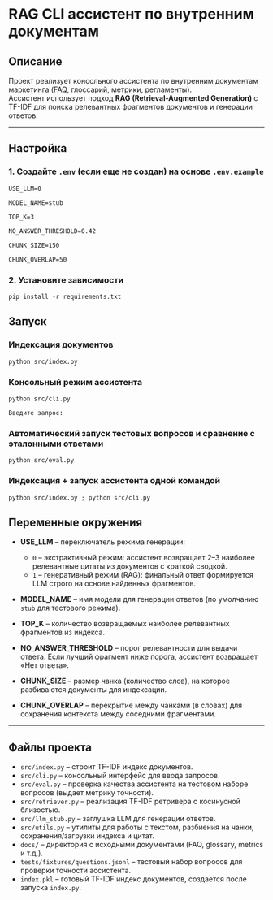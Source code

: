 # RAG CLI ассистент по внутренним документам

## Описание
Проект реализует консольного ассистента по внутренним документам маркетинга (FAQ, глоссарий, метрики, регламенты).  
Ассистент использует подход **RAG (Retrieval-Augmented Generation)** с TF-IDF для поиска релевантных фрагментов документов и генерации ответов.

---
## Настройка

### 1. Создайте `.env` (если еще не создан) на основе `.env.example`
`USE_LLM=0`

`MODEL_NAME=stub`

`TOP_K=3`

`NO_ANSWER_THRESHOLD=0.42`

`CHUNK_SIZE=150`

`CHUNK_OVERLAP=50`

### 2. Установите зависимости
`pip install -r requirements.txt`

## Запуск

### Индексация документов
`python src/index.py`

### Консольный режим ассистента
`python src/cli.py`

`Введите запрос:`

### Автоматический запуск тестовых вопросов и сравнение с эталонными ответами
`python src/eval.py`

### Индексация + запуск ассистента одной командой
`python src/index.py ; python src/cli.py `

## Переменные окружения

- **USE_LLM** – переключатель режима генерации:
  - `0` – экстрактивный режим: ассистент возвращает 2–3 наиболее релевантные цитаты из документов с краткой сводкой.
  - `1` – генеративный режим (RAG): финальный ответ формируется LLM строго на основе найденных фрагментов.

- **MODEL_NAME** – имя модели для генерации ответов (по умолчанию `stub` для тестового режима).

- **TOP_K** – количество возвращаемых наиболее релевантных фрагментов из индекса.

- **NO_ANSWER_THRESHOLD** – порог релевантности для выдачи ответа. Если лучший фрагмент ниже порога, ассистент возвращает «Нет ответа».

- **CHUNK_SIZE** – размер чанка (количество слов), на которое разбиваются документы для индексации.

- **CHUNK_OVERLAP** – перекрытие между чанками (в словах) для сохранения контекста между соседними фрагментами.

---

## Файлы проекта

- `src/index.py` – строит TF-IDF индекс документов.
- `src/cli.py` – консольный интерфейс для ввода запросов.
- `src/eval.py` – проверка качества ассистента на тестовом наборе вопросов (выдает метрику точности).
- `src/retriever.py` – реализация TF-IDF ретривера с косинусной близостью.
- `src/llm_stub.py` – заглушка LLM для генерации ответов.
- `src/utils.py` – утилиты для работы с текстом, разбиения на чанки, сохранения/загрузки индекса и цитат.
- `docs/` – директория с исходными документами (FAQ, glossary, metrics и т.д.).
- `tests/fixtures/questions.jsonl` – тестовый набор вопросов для проверки точности ассистента.
- `index.pkl` – готовый TF-IDF индекс документов, создается после запуска `index.py`.
